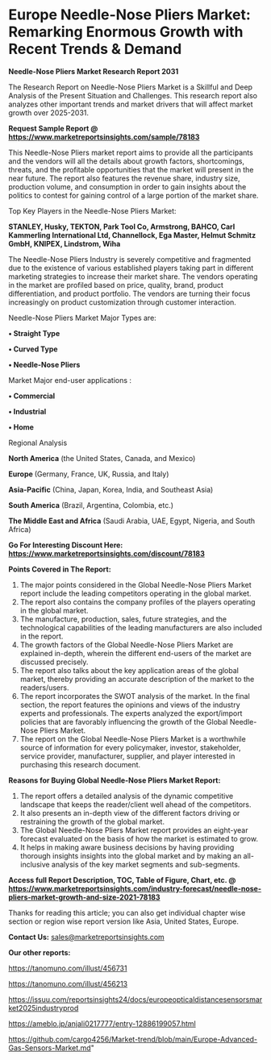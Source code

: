  # Europe Needle-Nose Pliers Market: Remarking Enormous Growth with Recent Trends & Demand

<strong>Needle-Nose Pliers Market Research Report 2031</strong>

The Research Report on Needle-Nose Pliers Market is a Skillful and Deep Analysis of the Present Situation and Challenges. This research report also analyzes other important trends and market drivers that will affect market growth over 2025-2031.

<strong>Request Sample Report @ <a href=https://www.marketreportsinsights.com/sample/78183>https://www.marketreportsinsights.com/sample/78183</a></strong>

This Needle-Nose Pliers market report aims to provide all the participants and the vendors will all the details about growth factors, shortcomings, threats, and the profitable opportunities that the market will present in the near future. The report also features the revenue share, industry size, production volume, and consumption in order to gain insights about the politics to contest for gaining control of a large portion of the market share.

Top Key Players in the Needle-Nose Pliers Market:

<strong>STANLEY, Husky, TEKTON, Park Tool Co, Armstrong, BAHCO, Carl Kammerling International Ltd, Channellock, Ega Master, Helmut Schmitz GmbH, KNIPEX, Lindstrom, Wiha</strong>

The Needle-Nose Pliers Industry is severely competitive and fragmented due to the existence of various established players taking part in different marketing strategies to increase their market share. The vendors operating in the market are profiled based on price, quality, brand, product differentiation, and product portfolio. The vendors are turning their focus increasingly on product customization through customer interaction.

Needle-Nose Pliers Market Major Types are:

<strong>• Straight Type

• Curved Type

• Needle-Nose Pliers</strong>

Market Major end-user applications :

<strong>• Commercial

• Industrial

• Home</strong>

Regional Analysis

</u><strong><b>North America</b></strong> (the United States, Canada, and Mexico)

<strong><b>Europe </b></strong>(Germany, France, UK, Russia, and Italy)

<strong><b>Asia-Pacific</b></strong> (China, Japan, Korea, India, and Southeast Asia)

<strong><b>South America</b></strong> (Brazil, Argentina, Colombia, etc.)

<strong><b>The Middle East and Africa</b></strong> (Saudi Arabia, UAE, Egypt, Nigeria, and South Africa)

<strong>Go For Interesting Discount Here: <a href=https://www.marketreportsinsights.com/discount/78183>https://www.marketreportsinsights.com/discount/78183</a></strong>

<strong>Points Covered in The Report:</strong>
<ol>
  <li>The major points considered in the Global Needle-Nose Pliers Market report include the leading competitors operating in the global market.</li>
  <li>The report also contains the company profiles of the players operating in the global market.</li>
  <li>The manufacture, production, sales, future strategies, and the technological capabilities of the leading manufacturers are also included in the report.</li>
  <li>The growth factors of the Global Needle-Nose Pliers Market are explained in-depth, wherein the different end-users of the market are discussed precisely.</li>
  <li>The report also talks about the key application areas of the global market, thereby providing an accurate description of the market to the readers/users.</li>
  <li>The report incorporates the SWOT analysis of the market. In the final section, the report features the opinions and views of the industry experts and professionals. The experts analyzed the export/import policies that are favorably influencing the growth of the Global Needle-Nose Pliers Market.</li>
  <li>The report on the Global Needle-Nose Pliers Market is a worthwhile source of information for every policymaker, investor, stakeholder, service provider, manufacturer, supplier, and player interested in purchasing this research document.</li>
</ol>
<strong>Reasons for Buying Global Needle-Nose Pliers Market Report:</strong>

<ol>
  <li>The report offers a detailed analysis of the dynamic competitive landscape that keeps the reader/client well ahead of the competitors.</li>
  <li>It also presents an in-depth view of the different factors driving or restraining the growth of the global market.</li>
  <li>The Global Needle-Nose Pliers Market report provides an eight-year forecast evaluated on the basis of how the market is estimated to grow.</li>
  <li>It helps in making aware business decisions by having providing thorough insights insights into the global market and by making an all-inclusive analysis of the key market segments and sub-segments.</li>
</ol>
<strong>Access full Report Description, TOC, Table of Figure, Chart, etc. @ <a href=https://www.marketreportsinsights.com/industry-forecast/needle-nose-pliers-market-growth-and-size-2021-78183>https://www.marketreportsinsights.com/industry-forecast/needle-nose-pliers-market-growth-and-size-2021-78183</a></strong>


Thanks for reading this article; you can also get individual chapter wise section or region wise report version like Asia, United States, Europe.

<strong>Contact Us:</strong>
sales@marketreportsinsights.com

<strong>Our other reports:</strong>

<a href=https://tanomuno.com/illust/456731>https://tanomuno.com/illust/456731</a>

<a href=https://tanomuno.com/illust/456213>https://tanomuno.com/illust/456213</a>

<a href=https://issuu.com/reportsinsights24/docs/europeopticaldistancesensorsmarket2025industryprod>https://issuu.com/reportsinsights24/docs/europeopticaldistancesensorsmarket2025industryprod</a>

<a href=https://ameblo.jp/anjali0217777/entry-12886199057.html>https://ameblo.jp/anjali0217777/entry-12886199057.html</a>

<a href=https://github.com/cargo4256/Market-trend/blob/main/Europe-Advanced-Gas-Sensors-Market.md>https://github.com/cargo4256/Market-trend/blob/main/Europe-Advanced-Gas-Sensors-Market.md</a>"
